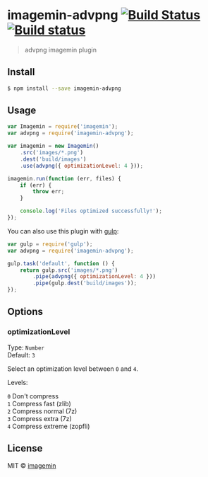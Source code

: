 # imagemin-advpng [![Build Status](http://img.shields.io/travis/imagemin/imagemin-advpng.svg?style=flat)](https://travis-ci.org/imagemin/imagemin-advpng) [![Build status](https://ci.appveyor.com/api/projects/status/8vw4a6jtvhao3jev)](https://ci.appveyor.com/project/ShinnosukeWatanabe/imagemin-advpng)


> advpng imagemin plugin


## Install

```sh
$ npm install --save imagemin-advpng
```


## Usage

```js
var Imagemin = require('imagemin');
var advpng = require('imagemin-advpng');

var imagemin = new Imagemin()
	.src('images/*.png')
	.dest('build/images')
	.use(advpng({ optimizationLevel: 4 }));

imagemin.run(function (err, files) {
	if (err) {
		throw err;
	}

	console.log('Files optimized successfully!'); 
});
```

You can also use this plugin with [gulp](http://gulpjs.com):

```js
var gulp = require('gulp');
var advpng = require('imagemin-advpng');

gulp.task('default', function () {
	return gulp.src('images/*.png')
		.pipe(advpng({ optimizationLevel: 4 }))
		.pipe(gulp.dest('build/images'));
});
```


## Options

### optimizationLevel

Type: `Number`  
Default: `3`

Select an optimization level between `0` and `4`.

Levels:

`0` Don't compress  
`1` Compress fast (zlib)  
`2` Compress normal (7z)  
`3` Compress extra (7z)  
`4` Compress extreme (zopfli)


## License

MIT © [imagemin](https://github.com/imagemin)
